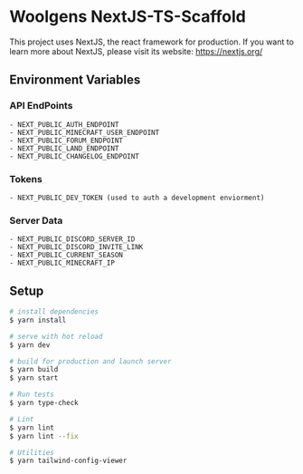 # Woolgens NextJS-TS-Scaffold

This project uses NextJS, the react framework for production.
If you want to learn more about NextJS, please visit its website: https://nextjs.org/

## Environment Variables

### API EndPoints
```
- NEXT_PUBLIC_AUTH_ENDPOINT
- NEXT_PUBLIC_MINECRAFT_USER_ENDPOINT
- NEXT_PUBLIC_FORUM_ENDPOINT
- NEXT_PUBLIC_LAND_ENDPOINT
- NEXT_PUBLIC_CHANGELOG_ENDPOINT
```

### Tokens
```
- NEXT_PUBLIC_DEV_TOKEN (used to auth a development enviorment)
```

### Server Data
```
- NEXT_PUBLIC_DISCORD_SERVER_ID
- NEXT_PUBLIC_DISCORD_INVITE_LINK
- NEXT_PUBLIC_CURRENT_SEASON
- NEXT_PUBLIC_MINECRAFT_IP
```

## Setup

```bash
# install dependencies
$ yarn install

# serve with hot reload
$ yarn dev

# build for production and launch server
$ yarn build
$ yarn start

# Run tests
$ yarn type-check

# Lint
$ yarn lint
$ yarn lint --fix

# Utilities
$ yarn tailwind-config-viewer
```
